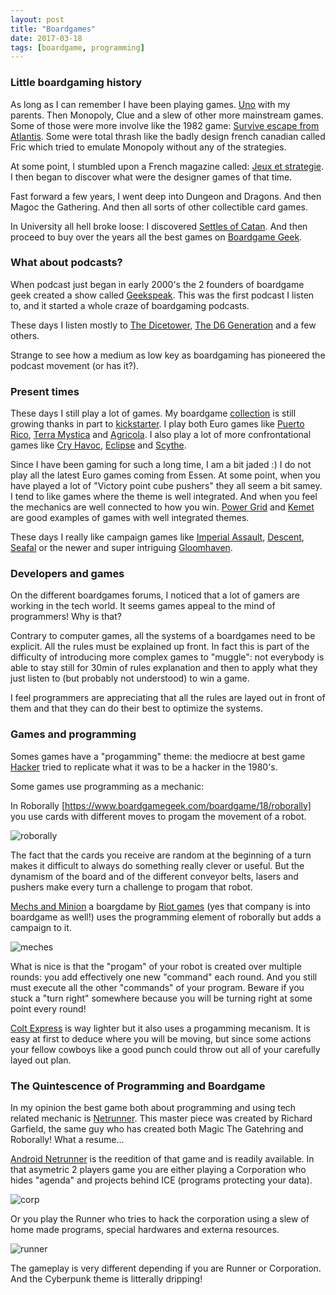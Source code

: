 ```yaml
---
layout: post
title: "Boardgames"
date: 2017-03-18
tags: [boardgame, programming]
---
```


### Little boardgaming history
As long as I can remember I have been playing games. [Uno](https://www.boardgamegeek.com/boardgame/2223/uno) with my parents. Then Monopoly, Clue and a slew of other more mainstream games. Some of those were more involve like the 1982 game: [Survive escape from Atlantis](https://www.boardgamegeek.com/boardgame/2653/survive-escape-atlantis). Some were total thrash like the badly design french canadian called Fric which tried to emulate Monopoly without any of the strategies.

At some point, I stumbled upon a French magazine called: [Jeux et strategie](https://fr.wikipedia.org/wiki/Jeux_et_Strat%C3%A9gie). I then began to discover what were the designer games of that time.

Fast forward a few years, I went deep into Dungeon and Dragons. And then Magoc the Gathering. And then all sorts of other collectible card games.

In University all hell broke loose: I discovered [Settles of Catan](https://www.boardgamegeek.com/boardgame/38821/settlers-catan-gallery-edition). And then proceed to buy over the years all the best games on [Boardgame Geek](https://www.boardgamegeek.com).

### What about podcasts?
When podcast just began in early 2000's the 2 founders of boardgame geek created a show called [Geekspeak](https://boardgamegeek.com/wiki/page/BoardGameSpeak). This was the first podcast I listen to, and it started a whole craze of boardgaming podcasts.

These days I listen mostly to [The Dicetower](http://www.dicetower.com/), [The D6 Generation](http://www.thed6generation.com/) and a few others.

Strange to see how a medium as low key as boardgaming has pioneered the podcast movement (or has it?).

### Present times
These days I still play a lot of games. My boardgame [collection](https://www.boardgamegeek.com/collection/user/lochrist?own=1&subtype=boardgame&ff=1) is still growing thanks in part to [kickstarter](https://www.kickstarter.com/discover/categories/games/tabletop%20games?ref=discovery_overlay). I play both Euro games like [Puerto Rico](https://www.boardgamegeek.com/boardgame/3076/puerto-rico), [Terra Mystica]() and [Agricola](). I also play a lot of more confrontational games like [Cry Havoc](), [Eclipse]() and [Scythe]().

Since I have been gaming for such a long time, I am a bit jaded :) I do not play all the latest Euro games coming from Essen. At some point, when you have played a lot of "Victory point cube pushers" they all seem a bit samey. I tend to like games where the theme is well integrated. And when you feel the mechanics are well connected to how you win. [Power Grid]() and [Kemet]() are good examples of games with well integrated themes.

These days I really like campaign games like [Imperial Assault](), [Descent](), [Seafal]() or the newer and super intriguing [Gloomhaven]().

### Developers and games
On the different boardgames forums, I noticed that a lot of gamers are working in the tech world. It seems games appeal to the mind of programmers! Why is that?

Contrary to computer games, all the systems of a boardgames need to be explicit. All the rules must be explained up front. In fact this is part of the difficulty of introducing more complex games to "muggle": not everybody is able to stay still for 30min of rules explanation and then to apply what they just listen to (but probably not understood) to win a game.

I feel programmers are appreciating that all the rules are layed out in front of them and that they can do their best to optimize the systems.

### Games and programming
Somes games have a "progamming" theme: the mediocre at best game [Hacker](https://www.boardgamegeek.com/boardgame/1250/hacker) tried to replicate what it was to be a hacker in the 1980's.

Some games use programming as a mechanic:

In Roborally [https://www.boardgamegeek.com/boardgame/18/roborally] you use cards with different moves to progam the movement of a robot.

![roborally](https://cf.geekdo-images.com/images/pic1549168_md.jpg)

The fact that the cards you receive are random at the beginning of a turn makes it difficult to always do something really clever or useful. But the dynamism of the board and of the different conveyor belts, lasers and pushers make every turn a challenge to progam that robot.

[Mechs and Minion](https://www.boardgamegeek.com/boardgame/209010/mechs-vs-minions) a boargdame by [Riot games]() (yes that company is into boardgame as well!) uses the programming element of roborally but adds a campaign to it.

![meches](https://cf.geekdo-images.com/images/pic3225907_md.jpg)

What is nice is that the "progam" of your robot is created over multiple rounds: you add effectively one new "command" each round. And you still must execute all the other "commands" of your program. Beware if you stuck a "turn right" somewhere because you will be turning right at some point every round!

[Colt Express](https://www.boardgamegeek.com/boardgame/158899/colt-express) is way lighter but it also uses a progamming mecanism. It is easy at first to deduce where you will be moving, but since some actions your fellow cowboys like a good punch could throw out all of your carefully layed out plan.

### The Quintescence of Programming and Boardgame
In my opinion the best game both about programming and using tech related mechanic is [Netrunner](https://www.boardgamegeek.com/boardgame/1301/netrunner). This master piece was created by Richard Garfield, the same guy who has created both Magic The Gatehring and Roborally! What a resume...

[Android Netrunner](https://www.boardgamegeek.com/boardgame/124742/android-netrunner) is the reedition of that game and is readily available. In that asymetric 2 players game you are either playing a Corporation who hides "agenda" and projects behind ICE (programs protecting your data).

![corp](https://cf.geekdo-images.com/images/pic3120206_md.jpg)

Or you play the Runner who tries to hack the corporation using a slew of home made programs, special hardwares and externa resources.

![runner](https://cf.geekdo-images.com/images/pic3114870_md.jpg)

The gameplay is very different depending if you are Runner or Corporation. And the Cyberpunk theme is litterally dripping!

